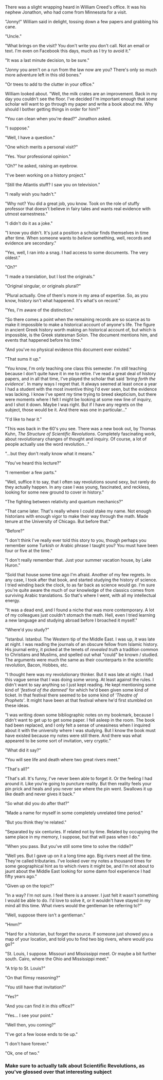 There was a slight wrapping heard in William Creed's office. It was his nephew Jonathon, who had come from Minnesota for a visit.

"Jonny!" William said in delight, tossing down a few papers and grabbing his cane.

"Uncle."

"What brings on the visit? You don't write you don't call. Not an email or text. I'm even on Facebook this days, much as I try to avoid it."

"It was a last minute decision, to be sure."

"Jonny you aren't on a run from the law now are you? There's only so much more adventure left in this old bones."

"Or trees to add to the clutter in your office." 

William looked about. "Well, the milk crates are an improvement. Back in my day you couldn't see the floor. I've decided I'm important enough that some scholar will want to go through my paper and write a book about me. Why should I bother getting things in order for him?"

"You can clean when you're dead?" Jonathon asked.

"I suppose."

"Well, I have a question."

"One which merits a personal visit?"

"Yes. Your professional opinion."

"Oh?" he asked, raising an eyebrow.

"I've been working on a history project."

"Still the Atlantis stuff? I saw you on television."

"I really wish you hadn't."

"Why not? You did a great job, you know. Took on the role of stuffy professor that doesn't believe in fairy tales and wants real evidence with utmost earnestness."

"I didn't do it as a joke."

"I know you didn't. It's just a position a scholar finds themselves in time after time. When someone wants to *believe* something, well, records and evidence are secondary."

"Yes, well, I ran into a snag. I had access to some documents. The very oldest."

"Oh?"

"I made a translation, but I lost the originals."

"Original singular, or originals plural?"

"Plural actually. One of them's more in my area of expertise. So, as you know, history isn't what happened. It's what's on record."

"Yes, I'm aware of the distinction." 

"So there comes a point when the remaining records are so scarce as to make it impossible to make a historical account of anyone's life. The figure in ancient Greek history worth making an historical account of, but which is impossible, is the Greek statesman Solon. The document mentions him, and events that happened before his time."

"And you've no physical evidence this document ever existed."

"That sums it up."

"You know, I'm only teaching one class this semester. I'm still teaching because I don't quite have it in me to retire. I've read a great deal of history papers, and in all that time, I've played the scholar that said *'bring forth the evidence'*. In many ways I regret that. It always seemed at least once a year I had a student with the most inventive thing I'd ever seen, but the evidence was lacking. I know I've spent my time trying to breed skepticism, but there were moments where I felt I might be looking at some new line of inquiry, and I shot it down. Maybe I was right. But if I have any regrets on the subject, those would be it. And there was one in particular..."

"I'd like to hear it."

"This was back in the 60's you see. There was a new book out, by Thomas Kuhn, *The Structure of Scientific Revolutions*. Completely fascinating work, about revolutionary changes of thought and inquiry. Of course, a lot of people actually use the word revolution..."

"...but they don't really know what it means."

"You've heard this lecture?"

"I remember a few parts."

"Well, suffice it to say, that I often say revolutions sound sexy, but rarely do they actually happen. In any case I was young, fascinated, and reckless, looking for some new ground to cover in history."

"The fighting between relativity and quantum mechanics?"

"That came later. That's really where I could stake my name. Not enough historians with enough vigor to make their way through the math. Made tenure at the University of Chicago. But before that."

"Before?"

"I don't think I've really ever told this story to you, though perhaps you remember some Turkish or Arabic phrase I taught you? You must have been four or five at the time."

"I don't really remember that. Just your summer vacation house, by Lake Huron."

"Sold that house some time ago I'm afraid. Another of my few regrets. In any case, I took after that book, and started studying the history of science. I tried winding back the clock, to as far back as science would go. I'm sure you're quite aware the much of our knowledge of the classics comes from surviving Arabic translations. So that's where I went, with all my intellectual energy. 

"It was a dead end, and I found a niche that was more contemporary. A lot of my colleagues just couldn't stomach the math. Hell, even I tried learning a new language and studying abroad before I broached it myself."

"Where'd you study?"

"Istanbul. Istanbul. The Western tip of the Middle East. I was up, it was late at night. I was reading the journals of an obscure fellow from Islamic history. His journal entry, it picked at the tenets of *revealed truth* a tradition common to Christians and Muslims, and spelled out what "could" be known / studied. The arguments were much the same as their counterparts in the scientific revolution, Bacon, Hobbes, etc. 

"I thought here was my revolutionary thinker. But it was late at night. I had this vague sense that I was doing some wrong. At least against the rules. I didn't want to say anything so I just kept reading. He kept mentioning some kind of *'festival of the damned'* for which he'd been given some kind of ticket. In that festival there seemed to be some kind of *'Theatre of Prophets'*. It might have been at that festival where he'd first stumbled on these ideas. 

"I was writing down some bibliographic notes on my bookmark, because I didn't want to get up to get some paper. I fell asleep in the room. The book had been replaced, and I only felt a sense of uneasiness when I inquired about it with the university where I was studying. But I know the book must have existed because my notes were still there. And there was what appeared to be some sort of invitation, very cryptic."

"What did it say?"

"You will see life and death where two great rivers meet." 

"That's all?" 

"That's all. It's funny, I've never been able to forget it. Or the feeling I had around it. Like you're going to puncture reality. But then reality feels your pin prick and heals and you never see where the pin went. Swallows it up like death and never gives it back." 

"So what did you do after that?"

"Made a name for myself in some completely unrelated time period."

"But you think they're related."

"Separated by six centuries. If related not by time. Related by occupying the same place in my memory, I suppose, but that will pass when I do."

"When you pass. But you've still some time to solve the riddle?"

"Well yes. But I gave up on it a long time ago. Big rivers meet all the time. They're called tributaries. I've looked over my notes a thousand times for some geographical hint as to which rivers it might be, and I'm not about to jaunt about the Middle East looking for some damn fool experience I had fifty years ago."

"Given up on the topic?"

"In a way? I'm not sure. I feel there is a answer. I just felt it wasn't something I would be able to do. I'd love to solve it, or it wouldn't have stayed in my mind all this time. What rivers would the gentleman be referring to?"

"Well, suppose there isn't a gentleman."

"Hmm?"

"Hard for a historian, but forget the source. If someone just showed you a map of your location, and told you to find two big rivers, where would you go?"

"St. Louis, I suppose. Missouri and Mississippi meet. Or maybe a bit further south. Cairo, where the Ohio and Mississippi meet."

"A trip to St. Louis?"

"On that flimsy reasoning?"

"You still have that invitation?"

"Yes?"

"And you can find it in *this* office?"

"Yes... I see your point."

"Well then, you coming?"

"I've got a few loose ends to tie up."

"I don't have forever."

"Ok, one of two." 

### Make sure to actually talk about Scientific Revolutions, as you've glossed over that interesting subject
